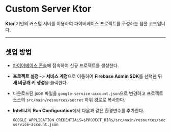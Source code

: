 # Custom Server Ktor

**Ktor** 기반의 커스텀 서버를 이용하여 파이버베이스 프로젝트를 구성하는 샘플 코드입니다. 

---

## 셋업 방법

- [파이어베이스 콘솔](https://console.firebase.google.com)에 접속하여 신규 프로젝트를 생성한다. 

- **프로젝트 설정** -> **서비스 계정**으로 이동하여 **Firebase Admin SDK**를 선택한 뒤 **새 비공개 키 생성**을 클릭한다.

- 다운로드된 json 파일을 `google-service-account.json`으로 변경하고 프로젝트 소스의 `src/main/resources/secret` 하위 경로로 복사한다. 

- **IntelliJ**의 **Run Configuration**에서 다음과 같은 환경변수를 추가한다.

  ```
  GOOGLE_APPLICATION_CREDENTIALS=$PROJECT_DIR$/src/main/resources/secret/google-service-account.json
  ```
